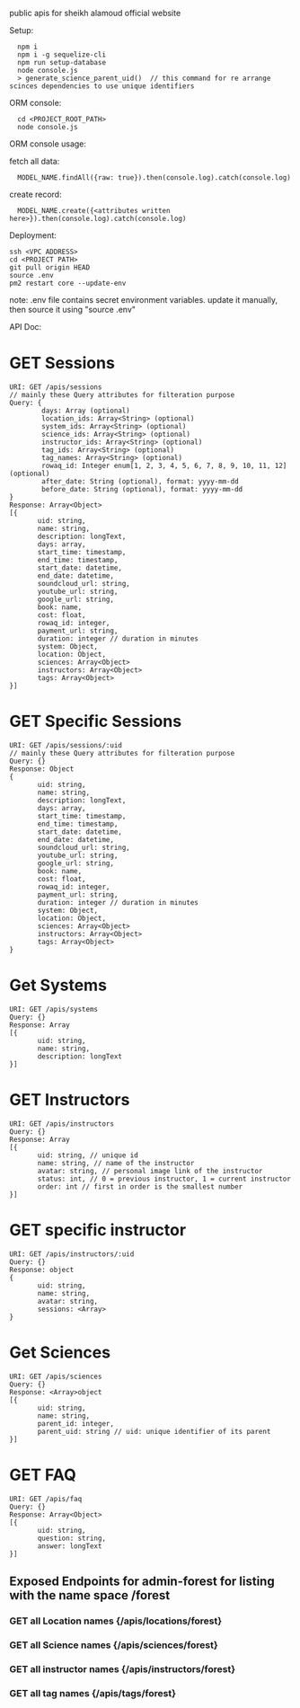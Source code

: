 public apis for sheikh alamoud official website

Setup:

      npm i
      npm i -g sequelize-cli
      npm run setup-database
      node console.js
      > generate_science_parent_uid()  // this command for re arrange scinces dependencies to use unique identifiers

ORM console:

      cd <PROJECT_ROOT_PATH>
      node console.js

ORM console usage:

  fetch all data:

      MODEL_NAME.findAll({raw: true}).then(console.log).catch(console.log)

  create record:

      MODEL_NAME.create({<attributes written here>}).then(console.log).catch(console.log)


Deployment:

    ssh <VPC ADDRESS>
    cd <PROJECT PATH>
    git pull origin HEAD
    source .env
    pm2 restart core --update-env

note: .env file contains secret environment variables. update it manually, then source it using "source .env"

API Doc:

# GET Sessions

```
URI: GET /apis/sessions
// mainly these Query attributes for filteration purpose
Query: {
        days: Array (optional)
        location_ids: Array<String> (optional)
        system_ids: Array<String> (optional)
        science_ids: Array<String> (optional)
        instructor_ids: Array<String> (optional)
        tag_ids: Array<String> (optional)
        tag_names: Array<String> (optional)
        rowaq_id: Integer enum[1, 2, 3, 4, 5, 6, 7, 8, 9, 10, 11, 12] (optional)
        after_date: String (optional), format: yyyy-mm-dd
        before_date: String (optional), format: yyyy-mm-dd
}
Response: Array<Object>
[{
       uid: string,
       name: string,
       description: longText,
       days: array,
       start_time: timestamp,
       end_time: timestamp,
       start_date: datetime,
       end_date: datetime,
       soundcloud_url: string,
       youtube_url: string,
       google_url: string,
       book: name,
       cost: float,
       rowaq_id: integer,
       payment_url: string,
       duration: integer // duration in minutes
       system: Object,
       location: Object,
       sciences: Array<Object>
       instructors: Array<Object>
       tags: Array<Object>
}]
```

# GET Specific Sessions

```
URI: GET /apis/sessions/:uid
// mainly these Query attributes for filteration purpose
Query: {}
Response: Object
{
       uid: string,
       name: string,
       description: longText,
       days: array,
       start_time: timestamp,
       end_time: timestamp,
       start_date: datetime,
       end_date: datetime,
       soundcloud_url: string,
       youtube_url: string,
       google_url: string,
       book: name,
       cost: float,
       rowaq_id: integer,
       payment_url: string,
       duration: integer // duration in minutes
       system: Object,
       location: Object,
       sciences: Array<Object>
       instructors: Array<Object>
       tags: Array<Object>
}
```

# Get Systems

```
URI: GET /apis/systems
Query: {}
Response: Array
[{
       uid: string,
       name: string,
       description: longText
}]
```

# GET Instructors

```
URI: GET /apis/instructors
Query: {}
Response: Array
[{
       uid: string, // unique id
       name: string, // name of the instructor
       avatar: string, // personal image link of the instructor
       status: int, // 0 = previous instructor, 1 = current instructor
       order: int // first in order is the smallest number
}]
```
# GET specific instructor

```
URI: GET /apis/instructors/:uid
Query: {}
Response: object
{
       uid: string,
       name: string,
       avatar: string,
       sessions: <Array>
}
```

# Get Sciences

```
URI: GET /apis/sciences
Query: {}
Response: <Array>object
[{
       uid: string,
       name: string,
       parent_id: integer,
       parent_uid: string // uid: unique identifier of its parent
}]
```
# GET FAQ

```
URI: GET /apis/faq
Query: {}
Response: Array<Object>
[{
       uid: string,
       question: string,
       answer: longText
}]
```
## Exposed Endpoints for admin-forest for listing with the name space /forest
### GET all Location names {/apis/locations/forest}
### GET all Science names {/apis/sciences/forest}
### GET all instructor names {/apis/instructors/forest}
### GET all tag names {/apis/tags/forest}
